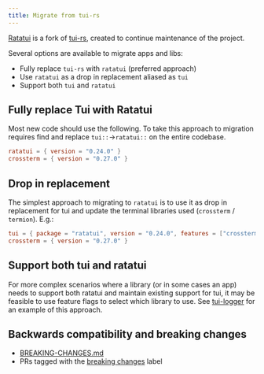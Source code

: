 ```yaml
---
title: Migrate from tui-rs
---
```


[Ratatui](https://github.com/tui-rs-revival/ratatui) is a fork of
[tui-rs](https://github.com/fdehau/tui-rs/), created to continue maintenance of the project.

Several options are available to migrate apps and libs:

- Fully replace `tui-rs` with `ratatui` (preferred approach)
- Use `ratatui` as a drop in replacement aliased as `tui`
- Support both `tui` and `ratatui`

## Fully replace Tui with Ratatui

Most new code should use the following. To take this approach to migration requires find and replace
`tui::`->`ratatui::` on the entire codebase.

```toml
ratatui = { version = "0.24.0" }
crossterm = { version = "0.27.0" }
```

## Drop in replacement

The simplest approach to migrating to `ratatui` is to use it as drop in replacement for tui and
update the terminal libraries used (`crossterm` / `termion`). E.g.:

```toml
tui = { package = "ratatui", version = "0.24.0", features = ["crossterm"] }
crossterm = { version = "0.27.0" }
```

## Support both tui and ratatui

For more complex scenarios where a library (or in some cases an app) needs to support both ratatui
and maintain existing support for tui, it may be feasible to use feature flags to select which
library to use. See [tui-logger](https://github.com/gin66/tui-logger) for an example of this
approach.

## Backwards compatibility and breaking changes

- [BREAKING-CHANGES.md](https://github.com/ratatui-org/ratatui/blob/main/BREAKING-CHANGES.md)
- PRs tagged with the
  [breaking changes](https://github.com/ratatui-org/ratatui/pulls?q=is%3Apr+label%3A%22breaking+change%22+is%3Aclosed)
  label
